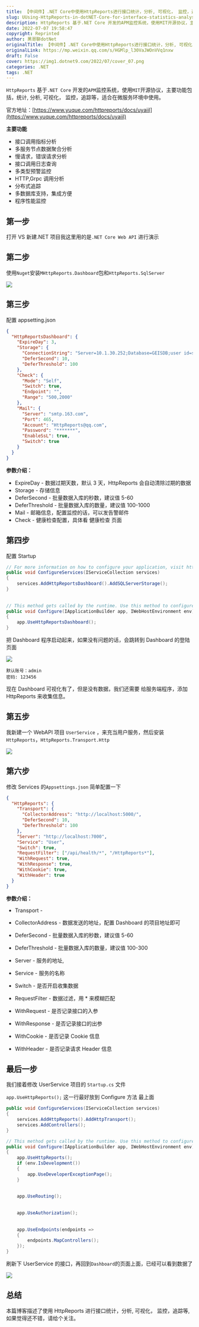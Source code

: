 ```yaml
---
title: 【中间件】.NET Core中使用HttpReports进行接口统计，分析, 可视化， 监控，追踪等
slug: UUsing-HttpReports-in-dotNET-Core-for-interface-statistics-analysis-visualization-monitoring-tracking-etc
description: HttpReports 基于.NET Core 开发的APM监控系统，使用MIT开源协议，主要功能包括，统计, 分析, 可视化， 监控，追踪等，适合在微服务环境中使用。
date: 2022-07-07 19:58:47
copyright: Reprinted
author: 黑哥聊dotNet
originalTitle: 【中间件】.NET Core中使用HttpReports进行接口统计，分析, 可视化， 监控，追踪等
originalLink: https://mp.weixin.qq.com/s/HGMlp_l30VaJWOnVVq1nxw
draft: False
cover: https://img1.dotnet9.com/2022/07/cover_07.png
categories: .NET
tags: .NET
---
```


`HttpReports` 基于`.NET Core` 开发的`APM`监控系统，使用`MIT`开源协议，主要功能包括，统计, 分析, 可视化， 监控，追踪等，适合在微服务环境中使用。

官方地址：[https://www.yuque.com/httpreports/docs/uyaiil](https://www.yuque.com/httpreports/docs/uyaiil)

**主要功能**

- 接口调用指标分析
- 多服务节点数据聚合分析
- 慢请求，错误请求分析
- 接口调用日志查询
- 多类型预警监控
- HTTP,Grpc 调用分析
- 分布式追踪
- 多数据库支持，集成方便
- 程序性能监控

## 第一步

打开 VS 新建.NET 项目我这里用的是`.NET Core Web API` 进行演示

## 第二步

使用`Nuget`安装`MHttpReports.Dashboard`包和`HttpReports.SqlServer`

![](https://img1.dotnet9.com/2022/07/0701.png)

## 第三步

配置 appsetting.json

```json
{
  "HttpReportsDashboard": {
    "ExpireDay": 3,
    "Storage": {
      "ConnectionString": "Server=10.1.30.252;Database=GEISDB;user id=sa;password=Mg2021;",
      "DeferSecond": 10,
      "DeferThreshold": 100
    },
    "Check": {
      "Mode": "Self",
      "Switch": true,
      "Endpoint": "",
      "Range": "500,2000"
    },
    "Mail": {
      "Server": "smtp.163.com",
      "Port": 465,
      "Account": "HttpReports@qq.com",
      "Password": "*******",
      "EnableSsL": true,
      "Switch": true
    }
  }
}
```

**参数介绍：**

- ExpireDay - 数据过期天数，默认 3 天，HttpReports 会自动清除过期的数据
- Storage - 存储信息
- DeferSecond - 批量数据入库的秒数，建议值 5-60
- DeferThreshold - 批量数据入库的数量，建议值 100-1000
- Mail - 邮箱信息，配置监控的话，可以发告警邮件
- Check - 健康检查配置，具体看 健康检查 页面

## 第四步

配置 Startup

```csharp
// For more information on how to configure your application, visit https://go.microsoft.com/fwlink/?LinkID=398940
public void ConfigureServices(IServiceCollection services)
{
    services.AddHttpReportsDashboard().AddSQLServerStorage();
}
​
​
// This method gets called by the runtime. Use this method to configure the HTTP request pipeline.
public void Configure(IApplicationBuilder app, IWebHostEnvironment env)
{
    app.UseHttpReportsDashboard();
}
```

把 Dashboard 程序启动起来，如果没有问题的话，会跳转到 Dashboard 的登陆页面

![](https://img1.dotnet9.com/2022/07/0702.png)

```shell
默认账号：admin
密码: 123456
```

现在 Dashboard 可视化有了，但是没有数据，我们还需要 给服务端程序，添加 HttpReports 来收集信息。

## 第五步

我新建一个 WebAPI 项目 `UserService` ，来充当用户服务，然后安装 `HttpReports`，`HttpReports.Transport.Http  `

![](https://img1.dotnet9.com/2022/07/0703.png)

## 第六步

修改 Services 的`Appsettings.json` 简单配置一下

```json
{
  "HttpReports": {
    "Transport": {
      "CollectorAddress": "http://localhost:5000/",
      "DeferSecond": 10,
      "DeferThreshold": 100
    },
    "Server": "http://localhost:7000",
    "Service": "User",
    "Switch": true,
    "RequestFilter": ["/api/health/*", "/HttpReports*"],
    "WithRequest": true,
    "WithResponse": true,
    "WithCookie": true,
    "WithHeader": true
  }
}
```

**参数介绍：**

- Transport -
- CollectorAddress - 数据发送的地址，配置 Dashboard 的项目地址即可
- DeferSecond - 批量数据入库的秒数，建议值 5-60
- DeferThreshold - 批量数据入库的数量，建议值 100-300

- Server - 服务的地址,
- Service - 服务的名称
- Switch - 是否开启收集数据
- RequestFilter - 数据过滤，用 \* 来模糊匹配
- WithRequest - 是否记录接口的入参
- WithResponse - 是否记录接口的出参
- WithCookie - 是否记录 Cookie 信息
- WithHeader - 是否记录请求 Header 信息

## 最后一步

我们接着修改 UserService 项目的 `Startup.cs` 文件

`app.UseHttpReports();` 这一行最好放到 Configure 方法 最上面

```csharp
public void ConfigureServices(IServiceCollection services)
{
    services.AddHttpReports().AddHttpTransport();
    services.AddControllers();
}
```

```csharp
// This method gets called by the runtime. Use this method to configure the HTTP request pipeline.
public void Configure(IApplicationBuilder app, IWebHostEnvironment env)
{
    app.UseHttpReports();
    if (env.IsDevelopment())
    {
        app.UseDeveloperExceptionPage();
    }
​
​
    app.UseRouting();
​
​
    app.UseAuthorization();
​
​
    app.UseEndpoints(endpoints =>
    {
        endpoints.MapControllers();
    });
}
```

刷新下 UserService 的接口，再回到`Dashboard`的页面上面，已经可以看到数据了

![](https://img1.dotnet9.com/2022/07/0704.png)

## 总结

本篇博客描述了使用 HttpReports 进行接口统计，分析, 可视化， 监控，追踪等, 如果觉得还不错，请给个关注。
